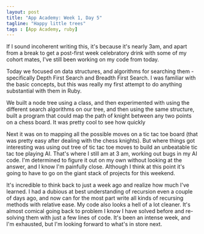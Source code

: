 ```yaml
---
layout: post
title: "App Academy: Week 1, Day 5"
tagline: "Happy little trees"
tags : [App Academy, ruby]
---
```

If I sound incoherent writing this, it's because it's nearly 3am, and apart from a break to get a post-first week celebratory drink with some of my cohort mates, I've still been working on my code from today.

Today we focused on data structures, and algorithms for searching them - specifically Depth First Search and Breadth First Search. I was familiar with the basic concepts, but this was really my first attempt to do anything substantial with them in Ruby.

We built a node tree using a class, and then experimented with using the different search algorithms on our tree, and then using the same structure, built a program that could map the path of knight between any two points on a chess board. It was pretty cool to see how quickly

Next it was on to mapping all the possible moves on a tic tac toe board (that was pretty easy after dealing with the chess knights). But where things got interesting was using out tree of tic tac toe moves to build an unbeatable tic tac toe playing AI. That's where I still am at 3 am, working out bugs in my AI code. I'm determined to figure it out on my own without looking at the answer, and I know I'm painfully close. Although I think at this point it's going to have to go on the giant stack of projects for this weekend.

It's incredible to think back to just a week ago and realize how much I've learned. I had a dubious at best understanding of recursion even a couple of days ago, and now can for the most part write all kinds of recursing methods with relative ease. My code also looks a hell of a lot cleaner. It's almost comical going back to problem I know I have solved before and re-solving them with just a few lines of code. It's been an intense week, and I'm exhausted, but I'm looking forward to what's in store next.